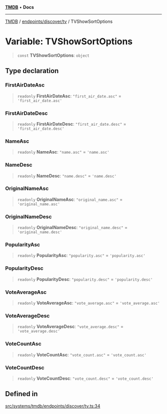 [**TMDB**](../../../../README.md) • **Docs**

***

[TMDB](../../../../README.md) / [endpoints/discover/tv](../README.md) / TVShowSortOptions

# Variable: TVShowSortOptions

> `const` **TVShowSortOptions**: `object`

## Type declaration

### FirstAirDateAsc

> `readonly` **FirstAirDateAsc**: `"first_air_date.asc"` = `'first_air_date.asc'`

### FirstAirDateDesc

> `readonly` **FirstAirDateDesc**: `"first_air_date.desc"` = `'first_air_date.desc'`

### NameAsc

> `readonly` **NameAsc**: `"name.asc"` = `'name.asc'`

### NameDesc

> `readonly` **NameDesc**: `"name.desc"` = `'name.desc'`

### OriginalNameAsc

> `readonly` **OriginalNameAsc**: `"original_name.asc"` = `'original_name.asc'`

### OriginalNameDesc

> `readonly` **OriginalNameDesc**: `"original_name.desc"` = `'original_name.desc'`

### PopularityAsc

> `readonly` **PopularityAsc**: `"popularity.asc"` = `'popularity.asc'`

### PopularityDesc

> `readonly` **PopularityDesc**: `"popularity.desc"` = `'popularity.desc'`

### VoteAverageAsc

> `readonly` **VoteAverageAsc**: `"vote_average.asc"` = `'vote_average.asc'`

### VoteAverageDesc

> `readonly` **VoteAverageDesc**: `"vote_average.desc"` = `'vote_average.desc'`

### VoteCountAsc

> `readonly` **VoteCountAsc**: `"vote_count.asc"` = `'vote_count.asc'`

### VoteCountDesc

> `readonly` **VoteCountDesc**: `"vote_count.desc"` = `'vote_count.desc'`

## Defined in

[src/systems/tmdb/endpoints/discover/tv.ts:34](https://github.com/Norviah/media-hub/blob/18a8c2edf600e1d27fc5173db1855dfb068c9a34/src/systems/tmdb/endpoints/discover/tv.ts#L34)
